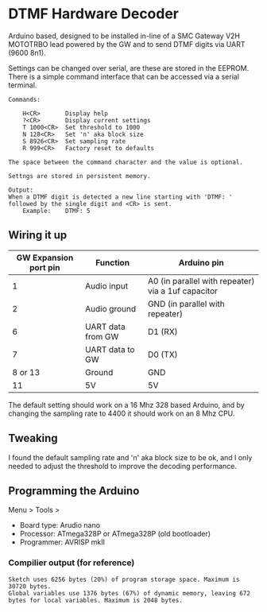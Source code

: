 # DTMF Hardware Decoder

Arduino based, designed to be installed in-line of a SMC Gateway V2H MOTOTRBO lead powered by the GW and to send DTMF digits via UART (9600 8n1).

Settings can be changed over serial, are these are stored in the EEPROM. There is a simple command interface that can be accessed via a serial terminal.

```
Commands:

	H<CR>		Display help
	?<CR>		Display current settings
	T 1000<CR>	Set threshold to 1000
	N 128<CR>	Set 'n' aka block size
	S 8926<CR>	Set sampling rate
	R 999<CR>	Factory reset to defaults

The space between the command character and the value is optional.

Settngs are stored in persistent memory.

Output:
When a DTMF digit is detected a new line starting with 'DTMF: '
followed by the single digit and <CR> is sent.
	Example: 	DTMF: 5

```

## Wiring it up

| GW Expansion port pin | Function          | Arduino pin                                        |
| --------------------- | ----------------- | -------------------------------------------------- |
| 1                     | Audio input       | A0 (in parallel with repeater) via a 1uf capacitor |
| 2                     | Audio ground      | GND (in parallel with repeater)                    |
| 6                     | UART data from GW | D1 (RX)                                            |
| 7                     | UART data to GW   | D0 (TX)                                            |
| 8 or 13               | Ground            | GND                                                |
| 11                    | 5V                | 5V                                                 |

The default setting should work on a 16 Mhz 328  based Arduino, and by changing the sampling rate to 4400 it should work on an 8 Mhz CPU.

## Tweaking

I found the default sampling rate and 'n' aka block size to be ok, and I only needed to adjust the threshold to improve the decoding performance.

## Programming the Arduino

Menu > Tools >

* Board type: Arudio nano
* Processor: ATmega328P or ATmega328P (old bootloader)
* Programmer: AVRISP mkII

### Compilier output (for reference)

```
Sketch uses 6256 bytes (20%) of program storage space. Maximum is 30720 bytes.
Global variables use 1376 bytes (67%) of dynamic memory, leaving 672 bytes for local variables. Maximum is 2048 bytes.
```

